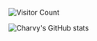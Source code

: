 ![Visitor Count](https://profile-counter.glitch.me/{CharvyJain}/count.svg)

[1.1]: http://i.imgur.com/tXSoThF.png (twitter icon with padding)
[2.1]: http://i.imgur.com/0o48UoR.png (github icon with padding)

![Charvy's GitHub stats](https://github-readme-stats.vercel.app/api?username=CharvyJain&show_icons=true&theme=radical)

